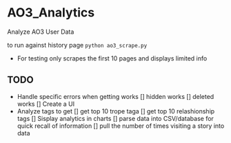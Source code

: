 # AO3_Analytics
Analyze AO3 User Data

to run against history page `python ao3_scrape.py`
- For testing only scrapes the first 10 pages and displays limited info

## TODO
- Handle specific errors when getting works
  [] hidden works
  [] deleted works
[] Create a UI
- Analyze tags to get
  [] get top 10 trope taga
  [] get top 10 relashionship tags
[] Sisplay analytics in charts
[] parse data into CSV/database for quick recall of information
[] pull the number of times visiting a story into data 
